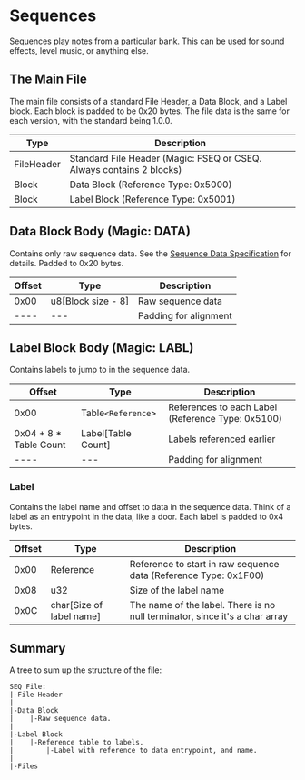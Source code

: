 # Sequences
Sequences play notes from a particular bank. This can be used for sound effects, level music, or anything else.

## The Main File
The main file consists of a standard File Header, a Data Block, and a Label block. Each block is padded to be 0x20 bytes. The file data is the same for each version, with the standard being 1.0.0.

| **Type** | **Description** |
|----------|-----------------|
|FileHeader|Standard File Header (Magic: FSEQ or CSEQ. Always contains 2 blocks)|
|Block|Data Block (Reference Type: 0x5000)|
|Block|Label Block (Reference Type: 0x5001)|

## Data Block Body (Magic: DATA)
Contains only raw sequence data. See the [Sequence Data Specification](specs/seqData.md) for details. Padded to 0x20 bytes.

| **Offset** | **Type** | **Description** |
|------------|----------|-----------------|
|0x00|u8[Block size - 8]|Raw sequence data|
|----|---|Padding for alignment|

## Label Block Body (Magic: LABL)
Contains labels to jump to in the sequence data.

| **Offset** | **Type** | **Description** |
|------------|----------|-----------------|
|0x00|Table`<Reference`>|References to each Label (Reference Type: 0x5100)|
|0x04 + 8 * Table Count|Label[Table Count]|Labels referenced earlier|
|----|---|Padding for alignment|

### Label
Contains the label name and offset to data in the sequence data. Think of a label as an entrypoint in the data, like a door. Each label is padded to 0x4 bytes.

| **Offset** | **Type** | **Description** |
|------------|----------|-----------------|
|0x00|Reference|Reference to start in raw sequence data (Reference Type: 0x1F00)|
|0x08|u32|Size of the label name|
|0x0C|char[Size of label name]|The name of the label. There is no null terminator, since it's a char array|

## Summary
A tree to sum up the structure of the file:
```
SEQ File:
|-File Header
|
|-Data Block
|    |-Raw sequence data.
|
|-Label Block
|    |-Reference table to labels.
|        |-Label with reference to data entrypoint, and name.
|
|-Files
```